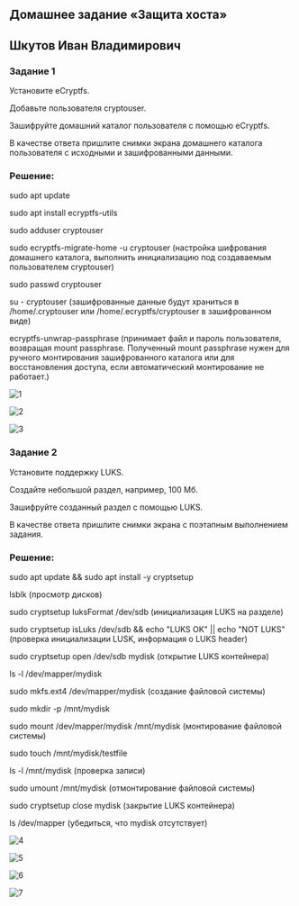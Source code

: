 ## Домашнее задание «Защита хоста»

## Шкутов Иван Владимирович


### Задание 1

Установите eCryptfs.

Добавьте пользователя cryptouser.

Зашифруйте домашний каталог пользователя с помощью eCryptfs.

В качестве ответа пришлите снимки экрана домашнего каталога пользователя с исходными и зашифрованными данными.

### Решение:

sudo apt update

sudo apt install ecryptfs-utils

sudo adduser cryptouser

sudo ecryptfs-migrate-home -u cryptouser (настройка шифрования домашнего каталога, выполнить инициализацию под создаваемым пользователем cryptouser)

sudo passwd cryptouser

su - cryptouser (зашифрованные данные будут храниться в /home/.cryptouser или /home/.ecryptfs/cryptouser в зашифрованном виде)

ecryptfs-unwrap-passphrase (принимает файл и пароль пользователя, возвращая mount passphrase. Полученный mount passphrase нужен для ручного монтирования зашифрованного каталога или для восстановления доступа, если автоматический монтирование не работает.)

![1](https://github.com/Ivan-Shkutov/sdb-homeworks-13-02/blob/main/1.png)

![2](https://github.com/Ivan-Shkutov/sdb-homeworks-13-02/blob/main/2.png)

![3](https://github.com/Ivan-Shkutov/sdb-homeworks-13-02/blob/main/3.png)



### Задание 2

Установите поддержку LUKS.

Создайте небольшой раздел, например, 100 Мб.

Зашифруйте созданный раздел с помощью LUKS.

В качестве ответа пришлите снимки экрана с поэтапным выполнением задания.

### Решение:

sudo apt update && sudo apt install -y cryptsetup

lsblk (просмотр дисков)

sudo cryptsetup luksFormat /dev/sdb (инициализация LUKS на разделе)

sudo cryptsetup isLuks /dev/sdb && echo "LUKS OK" || echo "NOT LUKS" (проверка инициализации LUSK, информация о LUKS header)

sudo cryptsetup open /dev/sdb mydisk (открытие LUKS контейнера)

ls -l /dev/mapper/mydisk

sudo mkfs.ext4 /dev/mapper/mydisk (создание файловой системы)

sudo mkdir -p /mnt/mydisk

sudo mount /dev/mapper/mydisk /mnt/mydisk (монтирование файловой системы)

sudo touch /mnt/mydisk/testfile

ls -l /mnt/mydisk (проверка записи)

sudo umount /mnt/mydisk (отмонтирование файловой системы)

sudo cryptsetup close mydisk (закрытие LUKS контейнера)

ls /dev/mapper (убедиться, что mydisk отсутствует)


![4](https://github.com/Ivan-Shkutov/sdb-homeworks-13-02/blob/main/4.png)

![5](https://github.com/Ivan-Shkutov/sdb-homeworks-13-02/blob/main/5.png)

![6](https://github.com/Ivan-Shkutov/sdb-homeworks-13-02/blob/main/6.png)

![7](https://github.com/Ivan-Shkutov/sdb-homeworks-13-02/blob/main/7.png)
